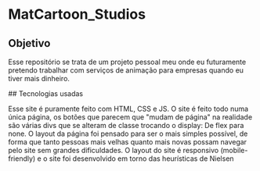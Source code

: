 # MatCartoon_Studios
## Objetivo
<p>Esse repositório se trata de um projeto pessoal meu onde eu futuramente pretendo trabalhar com serviços de animação para empresas quando eu tiver mais dinheiro.</p>
## Tecnologias usadas
<p>Esse site é puramente feito com HTML, CSS e JS. O site é feito todo numa única página, os botões que parecem que "mudam de página" na realidade são várias divs que se alteram de classe trocando o display: De flex para none. O layout da página foi pensado para ser o mais simples possível, de forma que tanto pessoas mais velhas quanto mais novas possam navegar pelo site sem grandes dificuldades. O layout do site é responsivo (mobile-friendly) e o site foi desenvolvido em torno das heurísticas de Nielsen</p>
